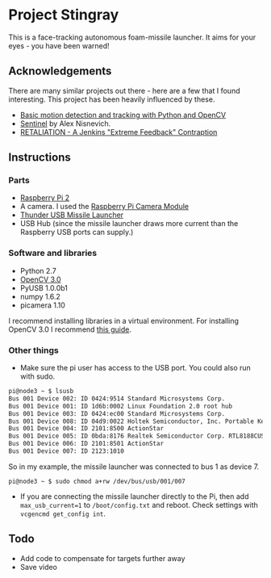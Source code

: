 # Project Stingray

This is a face-tracking autonomous foam-missile launcher. It aims for your eyes - you have been warned! 

## Acknowledgements

There are many similar projects out there - here are a few that I found interesting. This project has been heavily influenced by these.

* [Basic motion detection and tracking with Python and OpenCV](http://www.pyimagesearch.com/2015/05/25/basic-motion-detection-and-tracking-with-python-and-opencv/)
* [Sentinel](https://github.com/AlexNisnevich/sentinel) by Alex Nisnevich.
* [RETALIATION - A Jenkins "Extreme Feedback" Contraption](https://github.com/codedance/Retaliation)

## Instructions 
### Parts

* [Raspberry Pi 2](https://www.raspberrypi.org/products/raspberry-pi-2-model-b/)
* A camera. I used the [Raspberry Pi Camera Module](https://www.raspberrypi.org/products/camera-module/)
* [Thunder USB Missile Launcher](http://dreamcheeky.com/thunder-missile-launcher)
* USB Hub (since the missile launcher draws more current than the Raspberry USB ports can supply.)

### Software and libraries

* Python 2.7
* [OpenCV 3.0](http://opencv.org/opencv-3-0.html)
* PyUSB 1.0.0b1
* numpy 1.6.2
* picamera 1.10

I recommend installing libraries in a virtual environment. For installing OpenCV 3.0 I recommend [this guide](http://www.pyimagesearch.com/2015/07/27/installing-opencv-3-0-for-both-python-2-7-and-python-3-on-your-raspberry-pi-2/).

### Other things

* Make sure the pi user has access to the USB port. You could also run with sudo. 

```bash
pi@node3 ~ $ lsusb
Bus 001 Device 002: ID 0424:9514 Standard Microsystems Corp. 
Bus 001 Device 001: ID 1d6b:0002 Linux Foundation 2.0 root hub
Bus 001 Device 003: ID 0424:ec00 Standard Microsystems Corp. 
Bus 001 Device 008: ID 04d9:0022 Holtek Semiconductor, Inc. Portable Keyboard
Bus 001 Device 004: ID 2101:8500 ActionStar 
Bus 001 Device 005: ID 0bda:8176 Realtek Semiconductor Corp. RTL8188CUS 802.11n WLAN Adapter
Bus 001 Device 006: ID 2101:8501 ActionStar 
Bus 001 Device 007: ID 2123:1010  
```

So in my example, the missile launcher was connected to bus 1 as device 7.

```
pi@node3 ~ $ sudo chmod a+rw /dev/bus/usb/001/007
```

* If you are connecting the missile launcher directly to the Pi, then add `max_usb_current=1` to `/boot/config.txt` and reboot.  Check settings with `vcgencmd get_config int`.

## Todo

* Add code to compensate for targets further away
* Save video